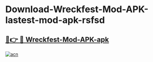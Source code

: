 # Download-Wreckfest-Mod-APK-lastest-mod-apk-rsfsd

<h2><a href="https://apkcomod.com?title=Wreckfest-Mod-APK">🔗👉 🔴 Wreckfest-Mod-APK-apk </a></h2>

[![acn](https://github.com/user-attachments/assets/0f9c940e-d8b0-45ae-aac7-cd30a18b3e1c)](https://apkcomod.com?title=Wreckfest-Mod-APK)
